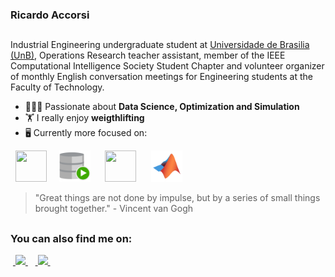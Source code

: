 ### Ricardo Accorsi

##

Industrial Engineering undergraduate student at <a href="https://www.unb.br/">Universidade de Brasilia (UnB)</a>, Operations Research teacher assistant, member of the IEEE Computational Intelligence Society Student Chapter and volunteer organizer of monthly English conversation meetings for Engineering students at the Faculty of Technology.

- 👨🏻‍💻 Passionate about **Data Science, Optimization and Simulation**
- 🏋 I really enjoy **weigthlifting**
- 🖥️ Currently more focused on:
<div style="display: inline">
  &nbsp;&nbsp;<img width='50' height='50' src="https://cdn.jsdelivr.net/gh/devicons/devicon/icons/python/python-original.svg" />&nbsp;&nbsp;
  &nbsp;&nbsp;<img width='50' height='50' src="https://github.com/devicons/devicon/blob/v2.16.0/icons/sqldeveloper/sqldeveloper-original.svg" />&nbsp;&nbsp;&nbsp;
  &nbsp;&nbsp;<img width='50' height='50' src="https://cdn.jsdelivr.net/gh/devicons/devicon/icons/r/r-original.svg" />&nbsp;&nbsp;&nbsp;
  &nbsp;&nbsp;<img width='50' height='50' src="https://github.com/devicons/devicon/blob/v2.16.0/icons/matlab/matlab-original.svg" />&nbsp;&nbsp;
</div><br>

> "Great things are not done by impulse, but by a series of small things brought together." - Vincent van Gogh

##

### You can also find me on:
&nbsp;<a href="https://www.linkedin.com/in/ricardoaccorsi/">
  <img src="https://img.shields.io/badge/linkedin-%230077B5.svg?style=for-the-badge&logo=linkedin&logoColor=white">
</a>&nbsp;
&nbsp;<a href="https://scholar.google.com.br/citations?user=tkKf1cEAAAAJ&hl=pt-BR&oi=ao">
  <img src="https://img.shields.io/badge/Google%20Scholar-4285F4?style=for-the-badge&logo=google-scholar&logoColor=white">
</a>&nbsp;
